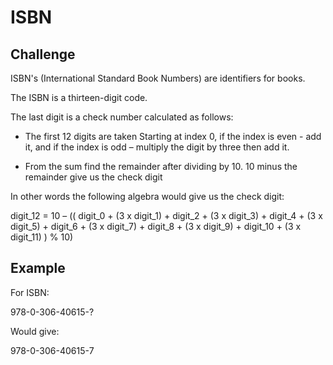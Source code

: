 # ISBN

## Challenge

ISBN's (International Standard Book Numbers) are identifiers for books. 

The ISBN is a thirteen-digit code.

The last digit is a check number calculated as follows:

- The first 12 digits are taken
Starting at index 0, if the index is even - add it, and if the index is odd – multiply the digit by three then add it.


- From the sum find the remainder after dividing by 10.
10 minus the remainder give us the check digit


In other words the following algebra would give us the check digit:

digit_12 = 10 – (( digit_0 + (3 x digit_1) + digit_2 + (3 x digit_3) + digit_4 + (3 x digit_5) + digit_6 + (3 x digit_7) + digit_8 + (3 x digit_9) + digit_10 + (3 x digit_11) ) % 10)

## Example

For ISBN:  

978-0-306-40615-?

Would give:

978-0-306-40615-7

